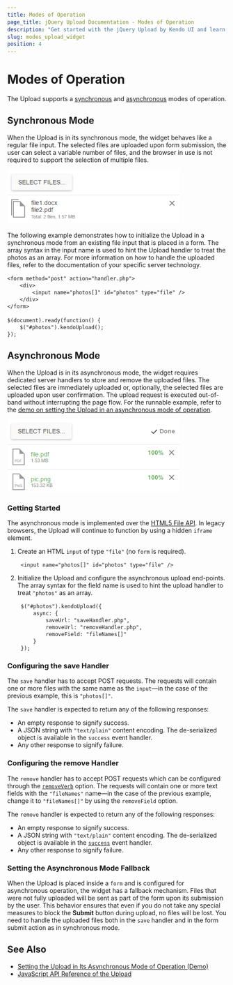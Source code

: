 ```yaml
---
title: Modes of Operation
page_title: jQuery Upload Documentation - Modes of Operation
description: "Get started with the jQuery Upload by Kendo UI and learn how to upload files in its synchronous or asynchronous mode of operation."
slug: modes_upload_widget
position: 4
---
```


# Modes of Operation

The Upload supports a [synchronous](#synchronous-mode) and [asynchronous](#asynchronous-mode) modes of operation.

## Synchronous Mode

When the Upload is in its synchronous mode, the widget behaves like a regular file input. The selected files are uploaded upon form submission, the user can select a variable number of files, and the browser in use is not required to support the selection of multiple files.

![Kendo UI for jQuery Upload Synchronous mode](upload-sync.png)

The following example demonstrates how to initialize the Upload in a synchronous mode from an existing file input that is placed in a form. The array syntax in the input name is used to hint the Upload handler to treat the photos as an array. For more information on how to handle the uploaded files, refer to the documentation of your specific server technology.

    <form method="post" action="handler.php">
        <div>
            <input name="photos[]" id="photos" type="file" />
        </div>
    </form>

    $(document).ready(function() {
        $("#photos").kendoUpload();
    });

## Asynchronous Mode

When the Upload is in its asynchronous mode, the widget requires dedicated server handlers to store and remove the uploaded files. The selected files are immediately uploaded or, optionally, the selected files are uploaded upon user confirmation. The upload request is executed out-of-band without interrupting the page flow. For the runnable example, refer to the [demo on setting the Upload in an asynchronous mode of operation](https://demos.telerik.com/kendo-ui/upload/async).

![Kendo UI for jQuery Upload Asynchronous mode](upload-async.png)

### Getting Started

The asynchronous mode is implemented over the [HTML5 File API](https://en.wikipedia.org/wiki/HTML5_File_API). In legacy browsers, the Upload will continue to function by using a hidden `iframe` element.

1. Create an HTML `input` of type `"file"` (no `form` is required).

        <input name="photos[]" id="photos" type="file" />

2. Initialize the Upload and configure the asynchronous upload end-points. The array syntax for the field name is used to hint the upload handler to treat `"photos"` as an array.

        $("#photos").kendoUpload({
            async: {
                saveUrl: "saveHandler.php",
                removeUrl: "removeHandler.php",
                removeField: "fileNames[]"
            }
        });

### Configuring the save Handler

The `save` handler has to accept POST requests. The requests will contain one or more files with the same name as the `input`&mdash;in the case of the previous example, this is `"photos[]"`.

The `save` handler is expected to return any of the following responses:

* An empty response to signify success.
* A JSON string with `"text/plain"` content encoding. The de-serialized object is available in the `success` event handler.
* Any other response to signify failure.

### Configuring the remove Handler

The `remove` handler has to accept POST requests which can be configured through the [`removeVerb`](/api/javascript/ui/upload/configuration/async.removeverb) option. The requests will contain one or more text fields with the `"fileNames"` name&mdash;in the case of the previous example, change it to `"fileNames[]"` by using the `removeField` option.

The `remove` handler is expected to return any of the following responses:

* An empty response to signify success.
* A JSON string with `"text/plain"` content encoding. The de-serialized object is available in the [`success`](/api/javascript/ui/upload/events/success) event handler.
* Any other response to signify failure.

### Setting the Asynchronous Mode Fallback

When the Upload is placed inside a `form` and is configured for asynchronous operation, the widget has a fallback mechanism. Files that were not fully uploaded will be sent as part of the form upon its submission by the user. This behavior ensures that even if you do not take any special measures to block the **Submit** button during upload, no files will be lost. You need to handle the uploaded files both in the `save` handler and in the form submit action as in synchronous mode.

## See Also

* [Setting the Upload in Its Asynchronous Mode of Operation (Demo)](https://demos.telerik.com/kendo-ui/upload/async)
* [JavaScript API Reference of the Upload](/api/javascript/ui/upload)
